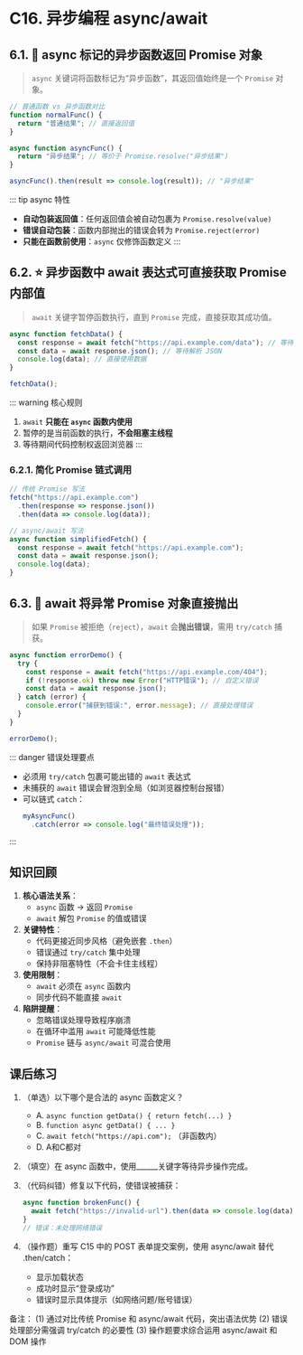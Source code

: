 # C16. 异步编程 async/await

## 6.1. 🌟 async 标记的异步函数返回 Promise 对象

> `async` 关键词将函数标记为“异步函数”，其返回值始终是一个 `Promise` 对象。

```javascript
// 普通函数 vs 异步函数对比
function normalFunc() {
  return "普通结果"; // 直接返回值
}

async function asyncFunc() {
  return "异步结果"; // 等价于 Promise.resolve("异步结果")
}

asyncFunc().then(result => console.log(result)); // "异步结果"
```

::: tip async 特性
- **自动包装返回值**：任何返回值会被自动包裹为 `Promise.resolve(value)`
- **错误自动包装**：函数内部抛出的错误会转为 `Promise.reject(error)`
- **只能在函数前使用**：`async` 仅修饰函数定义
:::

## 6.2. ⭐ 异步函数中 await 表达式可直接获取 Promise 内部值

> `await` 关键字暂停函数执行，直到 `Promise` 完成，直接获取其成功值。

```javascript
async function fetchData() {
  const response = await fetch("https://api.example.com/data"); // 等待响应
  const data = await response.json(); // 等待解析 JSON
  console.log(data); // 直接使用数据
}

fetchData();
```

::: warning 核心规则
1. `await` **只能在 `async` 函数内使用**
2. 暂停的是当前函数的执行，**不会阻塞主线程**
3. 等待期间代码控制权返回浏览器
:::

### 6.2.1. 简化 Promise 链式调用

```javascript
// 传统 Promise 写法
fetch("https://api.example.com")
  .then(response => response.json())
  .then(data => console.log(data));

// async/await 写法
async function simplifiedFetch() {
  const response = await fetch("https://api.example.com");
  const data = await response.json();
  console.log(data);
}
```

## 6.3. 🌟 await 将异常 Promise 对象直接抛出

> 如果 `Promise` 被拒绝（`reject`），`await` 会**抛出错误**，需用 `try/catch` 捕获。

```javascript
async function errorDemo() {
  try {
    const response = await fetch("https://api.example.com/404");
    if (!response.ok) throw new Error("HTTP错误"); // 自定义错误
    const data = await response.json();
  } catch (error) {
    console.error("捕获到错误:", error.message); // 直接处理错误
  }
}

errorDemo();
```

::: danger 错误处理要点
- 必须用 `try/catch` 包裹可能出错的 `await` 表达式
- 未捕获的 `await` 错误会冒泡到全局（如浏览器控制台报错）
- 可以链式 `catch`：
  ```javascript
  myAsyncFunc()
    .catch(error => console.log("最终错误处理"));
  ```
:::

## 知识回顾

1. **核心语法关系**：
   - `async` 函数 → 返回 `Promise`
   - `await` 解包 `Promise` 的值或错误
2. **关键特性**：
   - 代码更接近同步风格（避免嵌套 `.then`）
   - 错误通过 `try/catch` 集中处理
   - 保持非阻塞特性（不会卡住主线程）
3. **使用限制**：
   - `await` 必须在 `async` 函数内
   - 同步代码不能直接 `await`
4. **陷阱提醒**：
   - 忽略错误处理导致程序崩溃
   - 在循环中滥用 `await` 可能降低性能
   - `Promise` 链与 `async/await` 可混合使用

## 课后练习

1. （单选）以下哪个是合法的 async 函数定义？
   - A. `async function getData() { return fetch(...) }`
   - B. `function async getData() { ... }`
   - C. `await fetch("https://api.com");` （非函数内）
   - D. A和C都对

2. （填空）在 async 函数中，使用______关键字等待异步操作完成。

3. （代码纠错）修复以下代码，使错误被捕获：
   ```javascript
   async function brokenFunc() {
     await fetch("https://invalid-url").then(data => console.log(data));
   }
   // 错误：未处理网络错误
   ```

4. （操作题）重写 C15 中的 POST 表单提交案例，使用 async/await 替代 .then/catch：
   - 显示加载状态
   - 成功时显示“登录成功”
   - 错误时显示具体提示（如网络问题/账号错误）

备注：
(1) 通过对比传统 Promise 和 async/await 代码，突出语法优势
(2) 错误处理部分需强调 try/catch 的必要性
(3) 操作题要求综合运用 async/await 和 DOM 操作
